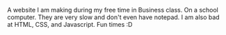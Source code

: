A website I am making during my free time in Business class. On a school computer. 
They are very slow and don't even have notepad.
I am also bad at HTML, CSS, and Javascript.
Fun times :D
